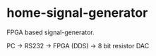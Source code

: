 # home-signal-generator
FPGA based signal-generator. 

PC -> RS232 -> FPGA (DDS) -> 8 bit resistor DAC
